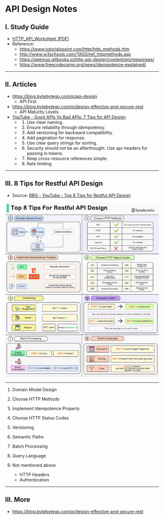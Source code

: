 # API Design Notes

## I. Study Guide

- [HTTP_API_Worksheet (PDF)](_files/HTTP_API_Worksheet.pdf)
- Reference:
  - https://www.tutorialspoint.com/http/http_methods.htm
  - http://www.w3schools.com/TAGS/ref_httpmethods.asp
  - https://geemus.gitbooks.io/http-api-design/content/en/responses/
  - https://www.freecodecamp.org/news/idempotence-explained/


---

## II. Articles
- https://blog.bytebytego.com/p/api-design
  - API First
- https://blog.bytebytego.com/p/design-effective-and-secure-rest
  - API Maturity Levels
- [YouTube - Good APIs Vs Bad APIs: 7 Tips for API Design](https://www.youtube.com/watch?v=_gQaygjm_hg)
  - 1) Use clear naming.
  - 2) Ensure reliability through idempotency.
  - 3) Add versioning for backward compatibility.
  - 4) Add pagination for response.
  - 5) Use clear query strings for sorting.
  - 6) Security should not be an afterthought. Use api-headers for passing in tokens.
  - 7) Keep cross-resource references simple.
  - 8) Rate limiting

---

## III. 8 Tips for Restful API Design

- Source: [BBG - YouTube - Top 8 Tips for Restful API Design](https://www.youtube.com/channel/UCZgt6AzoyjslHTC9dz0UoTw/community?lb=Ugkx9RTVVqWA6TDTTaxG391GRtEMSYpDZJ1J)

![screenshot](_images/bbg-top-8-tips-restful-api-design.webp)

---

1. Domain Model Design

2. Choose HTTP Methods

3. Implement Idempotence Properly

4. Choose HTTP Status Codes

5. Versioning

6. Semantic Paths

7. Batch Processing

8. Query Language

9. Not mentioned above

    - HTTP Headers
    - Authentication

---

## III. More

- https://blog.bytebytego.com/p/design-effective-and-secure-rest
